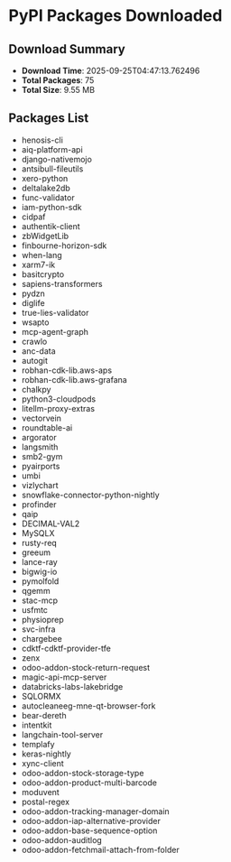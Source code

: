 # PyPI Packages Downloaded

## Download Summary
- **Download Time**: 2025-09-25T04:47:13.762496
- **Total Packages**: 75
- **Total Size**: 9.55 MB

## Packages List
- henosis-cli
- aiq-platform-api
- django-nativemojo
- antsibull-fileutils
- xero-python
- deltalake2db
- func-validator
- iam-python-sdk
- cidpaf
- authentik-client
- zbWidgetLib
- finbourne-horizon-sdk
- when-lang
- xarm7-ik
- basitcrypto
- sapiens-transformers
- pydzn
- diglife
- true-lies-validator
- wsapto
- mcp-agent-graph
- crawlo
- anc-data
- autogit
- robhan-cdk-lib.aws-aps
- robhan-cdk-lib.aws-grafana
- chalkpy
- python3-cloudpods
- litellm-proxy-extras
- vectorvein
- roundtable-ai
- argorator
- langsmith
- smb2-gym
- pyairports
- umbi
- vizlychart
- snowflake-connector-python-nightly
- profinder
- qaip
- DECIMAL-VAL2
- MySQLX
- rusty-req
- greeum
- lance-ray
- bigwig-io
- pymolfold
- qgemm
- stac-mcp
- usfmtc
- physioprep
- svc-infra
- chargebee
- cdktf-cdktf-provider-tfe
- zenx
- odoo-addon-stock-return-request
- magic-api-mcp-server
- databricks-labs-lakebridge
- SQLORMX
- autocleaneeg-mne-qt-browser-fork
- bear-dereth
- intentkit
- langchain-tool-server
- templafy
- keras-nightly
- xync-client
- odoo-addon-stock-storage-type
- odoo-addon-product-multi-barcode
- moduvent
- postal-regex
- odoo-addon-tracking-manager-domain
- odoo-addon-iap-alternative-provider
- odoo-addon-base-sequence-option
- odoo-addon-auditlog
- odoo-addon-fetchmail-attach-from-folder
